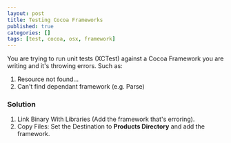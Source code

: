 ```yaml
---
layout: post
title: Testing Cocoa Frameworks
published: true
categories: []
tags: [test, cocoa, osx, framework]
---
```


You are trying to run unit tests (XCTest) against a Cocoa Framework you are writing and it's throwing errors. Such as:

1. Resource not found...
2. Can't find dependant framework (e.g. Parse)

### Solution
1. Link Binary With Libraries (Add the framework that's erroring).
2. Copy Files: Set the Destination to **Products Directory** and add the framework.